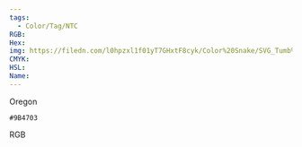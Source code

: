 ```yaml
---
tags:
  - Color/Tag/NTC
RGB:
Hex:
img: https://filedn.com/l0hpzxl1f01yT7GHxtF8cyk/Color%20Snake/SVG_Tumb%20Mass%20No%20Name/9B4703.svg
CMYK:
HSL:
Name:
---
```

Oregon
```palette
#9B4703
```
RGB
